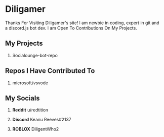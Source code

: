 # Diligamer
Thanks For Visiting Diligamer's site! I am newbie in coding, expert in git and a discord.js bot dev. I am Open To Contributions On My Projects.

## My Projects
1. Socialounge-bot-repo

## Repos I Have Contributed To
1. microsoft/vsvode


## My Socials

1. **Reddit**
u/redtition

2. **Discord**
Keanu Reeves#2137

3. **ROBLOX**
DiligentWho2
